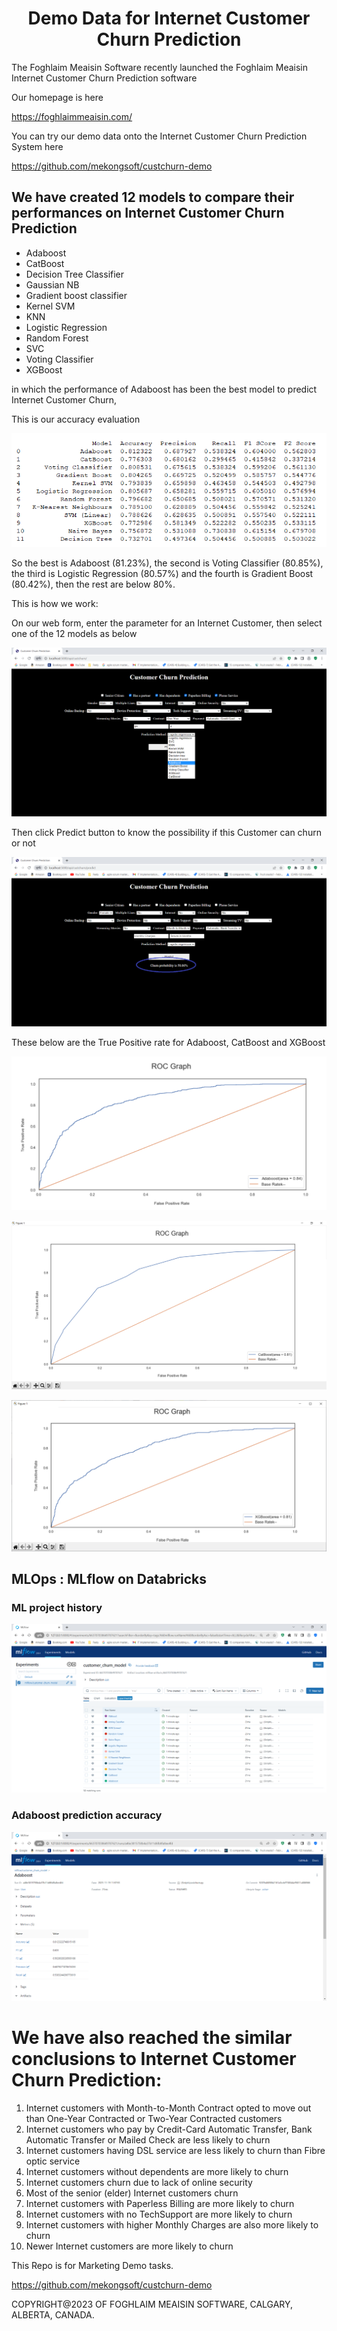 # <div align="center">Demo Data for Internet Customer Churn Prediction</div>

The Foghlaim Meaisin Software recently launched the Foghlaim Meaisin Internet Customer Churn Prediction software

Our homepage is here

https://foghlaimmeaisin.com/

You can try our demo data onto the Internet Customer Churn Prediction System here

https://github.com/mekongsoft/custchurn-demo

## We have created 12 models to compare their performances on Internet Customer Churn Prediction

* Adaboost
* CatBoost
* Decision Tree Classifier
* Gaussian NB
* Gradient boost classifier
* Kernel SVM
* KNN
* Logistic Regression
* Random Forest
* SVC
* Voting Classifier
* XGBoost

in which the performance of Adaboost has been the best model to predict Internet Customer Churn,

This is our accuracy evaluation

![Marketing](./marketing/ModelAccuracies.png)

So the best is Adaboost (81.23%), the second is Voting Classifier (80.85%), the third is Logistic Regression (80.57%) and the fourth is Gradient Boost (80.42%), then the rest are below 80%.

This is how we work:

On our web form, enter the parameter for an Internet Customer, then select one of the 12 models as below

![Marketing](./marketing/BackendAPI_Form.png)

Then click Predict button to know the possibility if this Customer can churn or not

![Marketing](./marketing/BackendAPI_Predict.png)

These below are the True Positive rate for Adaboost, CatBoost and XGBoost

![Marketing](./marketing/AdaboostTruePositive.png)

![Marketing](./marketing/CatBoostTruePositive.png)

![Marketing](./marketing/XGBoostTruePositive.png)

## MLOps : MLflow on Databricks 

### ML project history

![MLflow](./marketing/mlflow1.png)

### Adaboost prediction accuracy

![MLflow](./marketing/mlflow2.png)

# We have also reached the similar conclusions to Internet Customer Churn Prediction:

1. Internet customers with Month-to-Month Contract opted to move out than One-Year Contracted or Two-Year Contracted customers
2. Internet customers who pay by Credit-Card Automatic Transfer, Bank Automatic Transfer or Mailed Check are less likely to churn
3. Internet customers having DSL service are less likely to churn than Fibre optic service
4. Internet customers without dependents are more likely to churn
5. Internet customers churn due to lack of online security
6. Most of the senior (elder) Internet customers churn
7. Internet customers with Paperless Billing are more likely to churn
8. Internet customers with no TechSupport are more likely to churn
9. Internet customers with higher Monthly Charges are also more likely to churn
10. Newer Internet customers are more likely to churn

This Repo is for Marketing Demo tasks.

https://github.com/mekongsoft/custchurn-demo

COPYRIGHT@2023 OF FOGHLAIM MEAISIN SOFTWARE, CALGARY, ALBERTA, CANADA.
